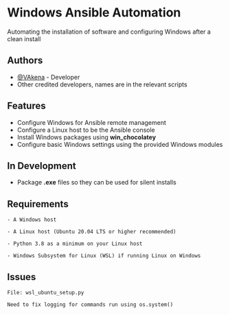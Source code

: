 # Windows Ansible Automation

Automating the installation of software and configuring Windows after a clean install

## Authors

- [@VAkena](https://github.com/VAkena) - Developer
- Other credited developers, names are in the relevant scripts

## Features
- Configure Windows for Ansible remote management
- Configure a Linux host to be the Ansible console
- Install Windows packages using <b>win_chocolatey</b>
- Configure basic Windows settings using the provided Windows modules

## In Development
- Package <b>.exe</b> files so they can be used for silent installs


## Requirements

`- A Windows host`

`- A Linux host (Ubuntu 20.04 LTS or higher recommended)`

`- Python 3.8 as a minimum on your Linux host`

`- Windows Subsystem for Linux (WSL) if running Linux on Windows`

## Issues

```http
File: wsl_ubuntu_setup.py

Need to fix logging for commands run using os.system()
```
